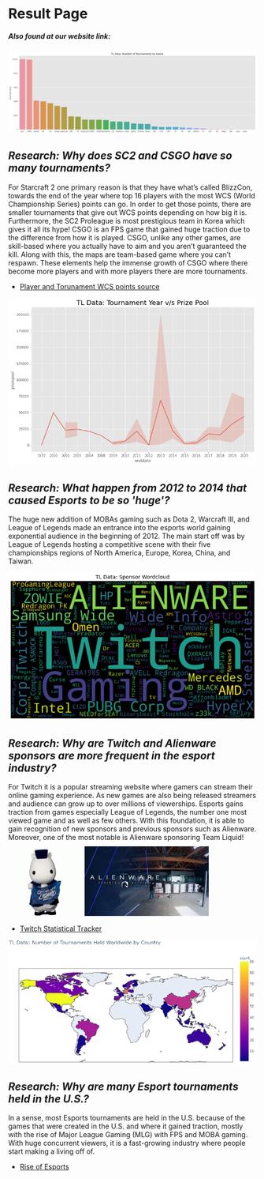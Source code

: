 # Result Page
##### _Also found at our website link:_

![barplot](/images/barplot.png)
## **_Research: Why does SC2 and CSGO have so many tournaments?_** 
For Starcraft 2 one primary reason is that they have what’s called BlizzCon, towards the end of the year where top 16 players with the most WCS (World Championship Series) points can go. In order to get those points, there are smaller tournaments that give out WCS points depending on how big it is. Furthermore, the SC2 Proleague is most prestigious team in Korea which gives it all its hype! 
CSGO is an FPS game that gained huge traction due to the difference from how it is played. CSGO, unlike any other games, are skill-based where you actually have to aim and you aren’t guaranteed the kill. Along with this, the maps are team-based game where you can’t respawn. These elements help the immense growth of CSGO where there become more players and with more players there are more tournaments.
* [Player and Torunament WCS points source](https://liquipedia.net/starcraft2/2015_StarCraft_II_World_Championship_Series/Standings)

![linechart](/images/linechart.png)
## **_Research: What happen from 2012 to 2014 that caused Esports to be so 'huge'?_**
The huge new addition of MOBAs gaming such as Dota 2, Warcraft III, and League of Legends made an entrance into the esports world gaining exponential audience in the beginning of 2012. The main start off was by League of Legends hosting a competitive scene with their five championships regions of North America, Europe, Korea, China, and Taiwan.


![wordcloud](/images/wordcloud.png)
## **_Research: Why are Twitch and Alienware sponsors are more frequent in the esport industry?_**
For Twitch it is a popular streaming website where gamers can stream their online gaming experience. As new games are also being released streamers and audience can grow up to over millions of viewerships. Esports gains traction from games especially League of Legends, the number one most viewed game and as well as few others. With this foundation, it is able to gain recognition of new sponsors and previous sponsors such as Alienware. Moreover, one of the most notable is Alienware sponsoring Team Liquid!
<img src="/images/blue3.gif" width="30%"> <img src="/images/alienware.jpg" width="50%">
* [Twitch Statistical Tracker](https://twitchtracker.com/statistics)


![word](/images/word.PNG)
## **_Research: Why are many Esport tournaments held in the U.S.?_**
In a sense, most Esports tournaments are held in the U.S. because of the games that were created in the U.S. and where it gained traction, mostly with the rise of Major League Gaming (MLG) with FPS and MOBA gaming. With huge concurrent viewers, it is a fast-growing industry where people start making a living off of.
* [Rise of Esports](https://www.ign.com/articles/2013/07/25/the-rise-of-esports-in-america)
